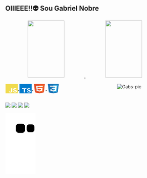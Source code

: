 ## OIIIEEE!!👽 Sou Gabriel Nobre

<div align="center">
  <a href="https://github.com/gabrielnobrel">
  <img height="180em" width="48%" src="https://github-readme-stats.vercel.app/api?username=gabrielnobrel&show_icons=true&theme=dark&include_all_commits=true&count_private=true"/>
  <img height="180em" width="48%" src="https://github-readme-stats.vercel.app/api/top-langs/?username=gabrielnobrel&layout=compact&langs_count=7&theme=dark"/>
</div>

<div style="display: inline_block"><br>
  <img align="center" alt="Gabs-Js" height="30" width="40" src="https://raw.githubusercontent.com/devicons/devicon/master/icons/javascript/javascript-plain.svg">
  <img align="center" alt="Gabs-Ts" height="30" width="40" src="https://raw.githubusercontent.com/devicons/devicon/master/icons/typescript/typescript-plain.svg">
  <img align="center" alt="Gabs-HTML" height="30" width="40" src="https://raw.githubusercontent.com/devicons/devicon/master/icons/html5/html5-original.svg">
  <img align="center" alt="Gabs-CSS" height="30" width="40" src="https://raw.githubusercontent.com/devicons/devicon/master/icons/css3/css3-original.svg">
  <a href="https://picasion.com/"><img src="https://i.picasion.com/pic92/43c623824b10ce922f548db5f016dffa.gif" align="right" width="150" height="150" border-radius="10px;" alt="Gabs-pic"></a>
</div>

##

<div> 
  <a href="https://www.instagram.com/gabrielnobrel/" target="_blank"><img src="https://img.shields.io/badge/-Instagram-%23E4405F?style=for-the-badge&logo=instagram&logoColor=white" target="_blank"></a>
  <a href = "mailto:gabriel_nobresantos@hotmail.com"><img src="https://img.shields.io/badge/-Outlook-%23333?style=for-the-badge&logo=outlook&color=113B6D" target="_blank"></a>
  <a href="https://www.linkedin.com/in/gabrielnobrel" target="_blank"><img src="https://img.shields.io/badge/-LinkedIn-%230077B5?style=for-the-badge&logo=linkedin&logoColor=white" target="_blank"></a>
  <a href = "https://t.me/gabrielnobrel/"><img src="https://img.shields.io/badge/-Telegram-%230077B5?style=for-the-badge&logo=telegram&logoColor=white&color=509D40" target="_blank"></a>
</div>

![Snake animation](https://github.com/gabrielnobrel/GabrielNobre/blob/output/github-contribution-grid-snake.svg)
